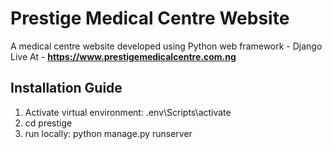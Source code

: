 # Prestige Medical Centre Website
A medical centre website developed using Python web framework - Django </br>
Live At - **https://www.prestigemedicalcentre.com.ng**

## Installation Guide 
1. Activate virtual environment: .env\Scripts\activate </br>
2. cd prestige </br>
3. run locally: python manage.py runserver </br>


